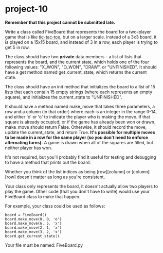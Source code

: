 # project-10

**Remember that this project cannot be submitted late.**

Write a class called FiveBoard that represents the board for a two-player game that is like [tic-tac-toe](https://en.wikipedia.org/wiki/Tic-tac-toe), but on a larger scale.  Instead of a 3x3 board, it is played on a 15x15 board, and instead of 3 in a row, each player is trying to get 5 in row.

The class should have two **private** data members - a list of lists that represents the board, and the current state, which holds one of the four following values: "X_WON", "O_WON", "DRAW", or "UNFINISHED".  It should have a get method named get_current_state, which returns the current state.

The class should have an init method that initializes the board to a list of 15 lists that each contain 15 empty strings (where each represents an empty square), and initializes the current_state to "UNFINISHED".

It should have a method named make_move that takes three parameters, a row and a column (in that order) where each is an integer in the range 0-14, and either 'x' or 'o' to indicate the player who is making the move. If that square is already occupied, or if the game has already been won or drawn, make_move should return False. Otherwise, it should record the move, update the current_state, and return True. **It's possible for multiple moves to be made in a row for the same player (so you don't need to enforce alternating turns).** A game is drawn when all of the squares are filled, but neither player has won.

It's not required, but you'll probably find it useful for testing and debugging to have a method that prints out the board.

Whether you think of the list indices as being [row][column] or [column][row] doesn't matter as long as you're consistent.

Your class only represents the board, it doesn't actually allow two players to play the game.  Other code (that you don't have to write) would use your FiveBoard class to make that happen.

For example, your class could be used as follows:
```
board = FiveBoard()
board.make_move(0, 0, 'o')
board.make_move(6, 5, 'x')
board.make_move(2, 1, 'x')
board.make_move(3, 2, 'x')
board.get_current_state()
```
Your file must be named: FiveBoard.py
